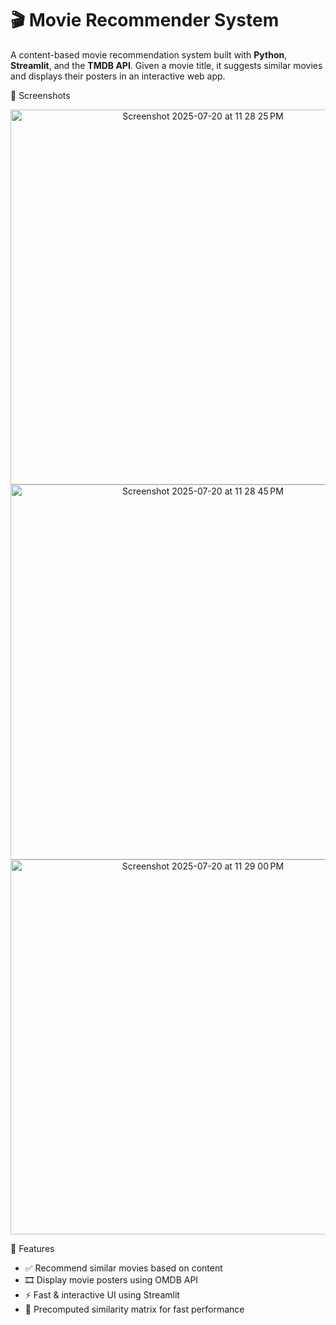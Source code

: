 # 🎬 Movie Recommender System

A content-based movie recommendation system built with **Python**, **Streamlit**, and the **TMDB API**.
Given a movie title, it suggests similar movies and displays their posters in an interactive web app.

 📸 Screenshots
 
<p align="center">
<img width="600" height="auto/" alt="Screenshot 2025-07-20 at 11 28 25 PM" src="https://github.com/user-attachments/assets/b57f0b15-26be-4b31-9fc0-7efe2adf5c88" />
<br/>
<img width="600" height="auto/" alt="Screenshot 2025-07-20 at 11 28 45 PM" src="https://github.com/user-attachments/assets/8d08b601-ae4f-4280-9ac0-fee8054b6ce5" />
<br/>
<img width="600" height="auto/" alt="Screenshot 2025-07-20 at 11 29 00 PM" src="https://github.com/user-attachments/assets/598cadd3-cf23-4b3c-a3da-dff33019ea0d" />
 </p>
 
🚀 Features

- ✅ Recommend similar movies based on content
- 🎞️ Display movie posters using OMDB API
- ⚡ Fast & interactive UI using Streamlit
- 🧠 Precomputed similarity matrix for fast performance


